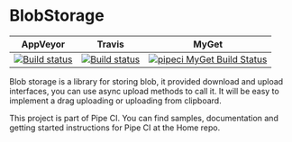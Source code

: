 # BlobStorage

| AppVeyor | Travis | MyGet |
|----------|--------|-------|
|[![Build status](https://ci.appveyor.com/api/projects/status/x22e1l5m5218g1qe/branch/dev?svg=true)](https://ci.appveyor.com/project/Kagamine/blobstorage/branch/dev)|[![Build status](https://travis-ci.org/PipeCI/BlobStorage.svg)](https://travis-ci.org/PipeCI/BlobStorage)|[![pipeci MyGet Build Status](https://www.myget.org/BuildSource/Badge/pipeci?identifier=0be8bfcc-5162-482e-b76f-0e5977abd2d9)](https://www.myget.org/)|

Blob storage is a library for storing blob, it provided download and upload interfaces, you can use async upload methods to call it. It will be easy to implement a drag uploading or uploading from clipboard.

This project is part of Pipe CI. You can find samples, documentation and getting started instructions for Pipe CI at the Home repo.
